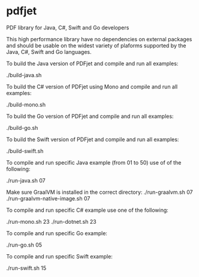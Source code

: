 # pdfjet
PDF library for Java, C#, Swift and Go developers

This high performance library have no dependencies on external packages and should be usable on the widest variety of plaforms supported by the Java, C#, Swift and Go languages.


To build the Java version of PDFjet and compile and run all examples:

./build-java.sh


To build the C# version of PDFjet using Mono and compile and run all examples:

./build-mono.sh


To build the Go version of PDFjet and compile and run all examples:

./build-go.sh


To build the Swift version of PDFjet and compile and run all examples:

./build-swift.sh


To compile and run specific Java example (from 01 to 50) use of of the following:

./run-java.sh 07

Make sure GraalVM is installed in the correct directory:
./run-graalvm.sh 07
./run-graalvm-native-image.sh 07


To compile and run specific C# example use one of the following:

./run-mono.sh 23
./run-dotnet.sh 23


To compile and run specific Go example:

./run-go.sh 05


To compile and run specific Swift example:

./run-swift.sh 15
